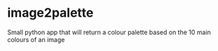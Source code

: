 # image2palette
Small python app that will return a colour palette based on the 10 main colours of an image
